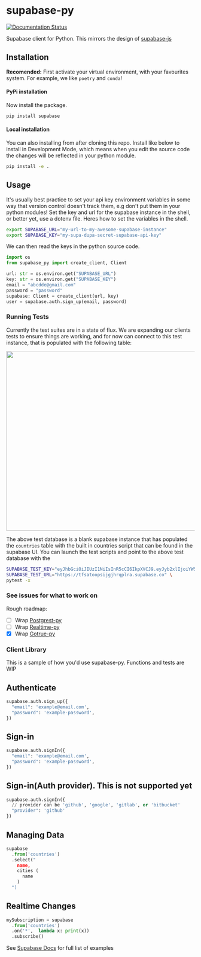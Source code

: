 # supabase-py

[![Documentation Status](https://readthedocs.org/projects/gotrue-py/badge/?version=latest)](https://gotrue-py.readthedocs.io/en/latest/?badge=latest)

Supabase client for Python. This mirrors the design of [supabase-js](https://github.com/supabase/supabase-js/blob/master/README.md)

## Installation

**Recomended:** First activate your virtual environment, with your favourites system. For example, we like `poetry` and `conda`!

#### PyPi installation

Now install the package.

```bash
pip install supabase
```

#### Local installation

You can also installing from after cloning this repo. Install like below to install in Development Mode, which means when you edit the source code the changes will be reflected in your python module.

```bash
pip install -e .
```

## Usage

It's usually best practice to set your api key environment variables in some way that version control doesn't track them, e.g don't put them in your python modules! Set the key and url for the supabase instance in the shell, or better yet, use a dotenv file. Heres how to set the variables in the shell.

```bash
export SUPABASE_URL="my-url-to-my-awesome-supabase-instance"
export SUPABASE_KEY="my-supa-dupa-secret-supabase-api-key"
```

We can then read the keys in the python source code.

```python
import os
from supabase_py import create_client, Client

url: str = os.environ.get("SUPABASE_URL")
key: str = os.environ.get("SUPABASE_KEY")
email = "abcdde@gmail.com"
password = "password"
supabase: Client = create_client(url, key)
user = supabase.auth.sign_up(email, password)
```

### Running Tests

Currently the test suites are in a state of flux. We are expanding our clients tests to ensure things are working, and for now can connect to this test instance, that is populated with the following table:

<p align="center">
  <img width="720" height="481" src="https://i.ibb.co/Bq7Kdty/db.png">
</p>

The above test database is a blank supabase instance that has populated the `countries` table with the built in countries script that can be found in the supabase UI. You can launch the test scripts and point to the above test database with the

```bash
SUPABASE_TEST_KEY="eyJhbGciOiJIUzI1NiIsInR5cCI6IkpXVCJ9.eyJyb2xlIjoiYW5vbiIsImlhdCI6MTYxMjYwOTMyMiwiZXhwIjoxOTI4MTg1MzIyfQ.XL9W5I_VRQ4iyQHVQmjG0BkwRfx6eVyYB3uAKcesukg" \
SUPABASE_TEST_URL="https://tfsatoopsijgjhrqplra.supabase.co" \
pytest -x
```

### See issues for what to work on

Rough roadmap:

- [ ] Wrap [Postgrest-py](https://github.com/supabase/postgrest-py/)
- [ ] Wrap [Realtime-py](https://github.com/supabase/realtime-py)
- [x] Wrap [Gotrue-py](https://github.com/J0/gotrue-py)

### Client Library

This is a sample of how you'd use supabase-py. Functions and tests are WIP

## Authenticate

```python
supabase.auth.sign_up({
  "email": 'example@email.com',
  "password": 'example-password',
})
```

## Sign-in

```python
supabase.auth.signIn({
  "email": 'example@email.com',
  "password": 'example-password',
})
```

## Sign-in(Auth provider). This is not supported yet

```python
supabase.auth.signIn({
  // provider can be 'github', 'google', 'gitlab', or 'bitbucket'
  "provider": 'github'
})
```

## Managing Data

```python
supabase
  .from('countries')
  .select("
    name,
    cities (
      name
    )
  ")
```

## Realtime Changes

```python
mySubscription = supabase
  .from('countries')
  .on('*',  lambda x: print(x))
  .subscribe()
```

See [Supabase Docs](https://supabase.io/docs/guides/client-libraries) for full list of examples
